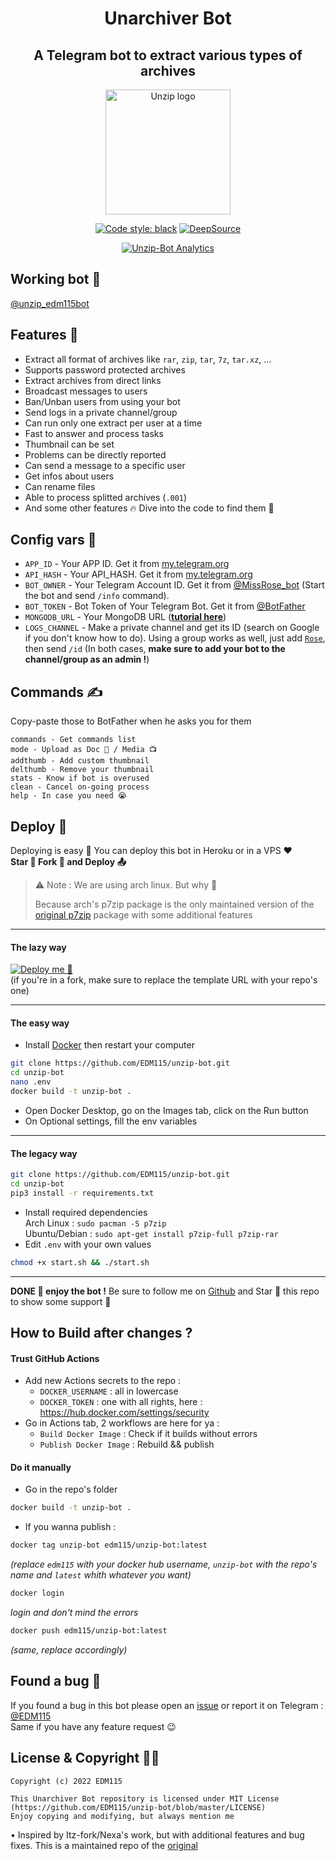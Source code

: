 <div align="center">

# Unarchiver Bot

## A Telegram bot to extract various types of archives

<img src="https://telegra.ph/file/d4ba24682e030fc58613f.jpg" alt="Unzip logo" width="200" height="200">

[![Code style: black](https://img.shields.io/badge/code%20style-black-000000.svg)](https://github.com/psf/black) [![DeepSource](https://app.deepsource.com/gh/EDM115/unzip-bot.svg/?label=active+issues&show_trend=true&token=17SfwVx77dbrFlixtGdQsQNh)](https://app.deepsource.com/gh/EDM115/unzip-bot/?ref=repository-badge)

[![Unzip-Bot Analytics](https://repobeats.axiom.co/api/embed/5c857b55b42dd8235388093858b74341f6c679ac.svg)](https://github.com/EDM115/unzip-bot/pulse)

</div>

## Working bot 🥰

[@unzip_edm115bot](https://t.me/unzip_edm115bot)

## Features 👀

- Extract all format of archives like `rar`, `zip`, `tar`, `7z`, `tar.xz`, …
- Supports password protected archives
- Extract archives from direct links
- Broadcast messages to users
- Ban/Unban users from using your bot
- Send logs in a private channel/group
- Can run only one extract per user at a time
- Fast to answer and process tasks
- Thumbnail can be set
- Problems can be directly reported
- Can send a message to a specific user
- Get infos about users
- Can rename files
- Able to process splitted archives (`.001`)
- And some other features 🔥 Dive into the code to find them 🤭


## Config vars 📖

- `APP_ID` - Your APP ID. Get it from [my.telegram.org](my.telegram.org)
- `API_HASH` - Your API_HASH. Get it from [my.telegram.org](my.telegram.org)
- `BOT_OWNER` - Your Telegram Account ID. Get it from [@MissRose_bot](https://t.me/MissRose_bot) (Start the bot and send `/info` command).
- `BOT_TOKEN` - Bot Token of Your Telegram Bot. Get it from [@BotFather](https://t.me/BotFather)
- `MONGODB_URL` - Your MongoDB URL ([**tutorial here**](./CreateMongoDB.md))
- `LOGS_CHANNEL` - Make a private channel and get its ID (search on Google if you don't know how to do). Using a group works as well, just add [`Rose`](https://t.me/MissRose_bot?startgroup=startbot), then send `/id` (In both cases, **make sure to add your bot to the channel/group as an admin !**)

## Commands ✍️

Copy-paste those to BotFather when he asks you for them

```
commands - Get commands list
mode - Upload as Doc 📄 / Media 📺
addthumb - Add custom thumbnail
delthumb - Remove your thumbnail
stats - Know if bot is overused
clean - Cancel on-going process
help - In case you need 😭
```

## Deploy 🚧

Deploying is easy 🥰 You can deploy this bot in Heroku or in a VPS ♥️  
**Star 🌟 Fork 🍴 and Deploy 📤**

> ⚠️ Note :
> We are using arch linux. But why 🤔
> 
> Because arch's p7zip package is the only maintained version of the [original p7zip](http://p7zip.sourceforge.net/) package with some additional features

---

#### The lazy way

[![Deploy me 🥺](https://www.herokucdn.com/deploy/button.svg)](https://www.heroku.com/deploy?template=https://github.com/EDM115/unzip-bot)  
(if you're in a fork, make sure to replace the template URL with your repo's one)

---

#### The easy way

+ Install [Docker](https://www.docker.com/) then restart your computer

```bash
git clone https://github.com/EDM115/unzip-bot.git
cd unzip-bot
nano .env
docker build -t unzip-bot .
```

+ Open Docker Desktop, go on the Images tab, click on the Run button
+ On Optional settings, fill the env variables

---

#### The legacy way

```bash
git clone https://github.com/EDM115/unzip-bot.git
cd unzip-bot
pip3 install -r requirements.txt
```

+ Install required dependencies  
  Arch Linux : `sudo pacman -S p7zip`  
  Ubuntu/Debian : `sudo apt-get install p7zip-full p7zip-rar`
+ Edit `.env` with your own values

```bash
chmod +x start.sh && ./start.sh
```

---

**DONE 🥳 enjoy the bot !** Be sure to follow me on [Github](https://github.com/EDM115) and Star 🌟 this repo to show some support 🥺

## How to Build after changes ?

#### Trust GitHub Actions

+ Add new Actions secrets to the repo :
  + `DOCKER_USERNAME` : all in lowercase
  + `DOCKER_TOKEN` : one with all rights, here : https://hub.docker.com/settings/security
+ Go in Actions tab, 2 workflows are here for ya :
  + `Build Docker Image` : Check if it builds without errors
  + `Publish Docker Image` : Rebuild && publish

#### Do it manually

+ Go in the repo's folder

```bash
docker build -t unzip-bot .
```

+ If you wanna publish :

```bash
docker tag unzip-bot edm115/unzip-bot:latest
```

*(replace `edm115` with your docker hub username, `unzip-bot` with the repo's name and `latest` whith whatever you want)*

```bash
docker login
```

*login and don't mind the errors*

```bash
docker push edm115/unzip-bot:latest
```

*(same, replace accordingly)*

## Found a bug 🐞

If you found a bug in this bot please open an [issue](https://github.com/EDM115/unzip-bot/issues) or report it on Telegram : [@EDM115](https://t.me/EDM115)  
Same if you have any feature request 😉

## License & Copyright 👮‍♀️

```
Copyright (c) 2022 EDM115

This Unarchiver Bot repository is licensed under MIT License (https://github.com/EDM115/unzip-bot/blob/master/LICENSE)
Enjoy copying and modifying, but always mention me
```

• Inspired by Itz-fork/Nexa's work, but with additional features and bug fixes. This is a maintained repo of the [original](https://github.com/Itz-fork/Unzipper-Bot)
